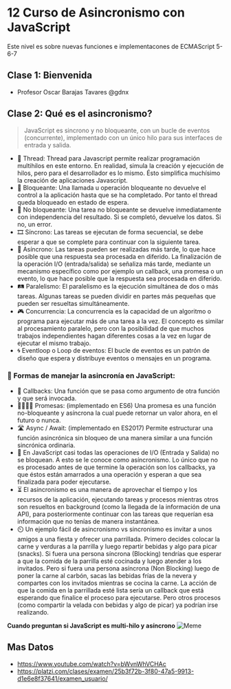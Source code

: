 # 12 Curso de Asincronismo con JavaScript

Este nivel es sobre nuevas funciones e implementacones de ECMAScript 5-6-7 

## Clase 1: Bienvenida 
- Profesor Oscar Barajas Tavares  @gdnx 

## Clase 2: Qué es el asincronismo? 
> JavaScript es sincrono y no bloqueante, con un bucle de eventos (concurrente), implementado con un único hilo para sus interfaces de entrada y salida.  

- 🧵 Thread: Thread para Javascript permite realizar programación multihilos en este entorno. En realidad, simula la creación y ejecución de hilos, pero para el desarrollador es lo mismo. Ésto simplifica muchísimo la creación de aplicaciones Javascript.
- 🚫 Bloqueante: Una llamada u operación bloqueante no devuelve el control a la aplicación hasta que se ha completado. Por tanto el thread queda bloqueado en estado de espera.
- 🚿 No bloqueante: Una tarea no bloqueante se devuelve inmediatamente con independencia del resultado. Si se completó, devuelve los datos. Si no, un error.
- 🎞️ Síncrono: Las tareas se ejecutan de forma secuencial, se debe esperar a que se complete para continuar con la siguiente tarea.
- 🚦 Asíncrono: Las tareas pueden ser realizadas más tarde, lo que hace posible que una respuesta sea procesada en diferido. La finalización de la operación I/O (entrada/salida) se señaliza más tarde, mediante un mecanismo específico como por ejemplo un callback, una promesa o un evento, lo que hace posible que la respuesta sea procesada en diferido.
- 🛤️ Paralelismo: El paralelismo es la ejecución simultánea de dos o más tareas. Algunas tareas se pueden dividir en partes más pequeñas que pueden ser resueltas simultáneamente.
- 🎮 Concurrencia: La concurrencia es la capacidad de un algoritmo o programa para ejecutar más de una tarea a la vez. El concepto es similar al procesamiento paralelo, pero con la posibilidad de que muchos trabajos independientes hagan diferentes cosas a la vez en lugar de ejecutar el mismo trabajo.
- 🌀 Eventloop o Loop de eventos: El bucle de eventos es un patrón de diseño que espera y distribuye eventos o mensajes en un programa.


### 📝 Formas de manejar la asincronía en JavaScript:

- 📩 Callbacks: Una función que se pasa como argumento de otra función y que será invocada.
- 🫱🏼‍🫲🏾 Promesas: (implementado en ES6) Una promesa es una función no-bloqueante y asíncrona la cual puede retornar un valor ahora, en el futuro o nunca.
- 🛣️ Async / Await: (implementado en ES2017) Permite estructurar una función asincrónica sin bloqueo de una manera similar a una función sincrónica ordinaria.
- 📌 En JavaScript casi todas las operaciones de I/O (Entrada y Salida) no se bloquean. A esto se le conoce como asíncronismo. Lo único que no es procesado antes de que termine la operación son los callbacks, ya que éstos están amarrados a una operación y esperan a que sea finalizada para poder ejecutarse.
- ⏳ El asincronismo es una manera de aprovechar el tiempo y los recursos de la aplicación, ejecutando tareas y procesos mientras otros son resueltos en background (como la llegada de la información de una API), para posteriormente continuar con las tareas que requerían esa información que no tenías de manera instantánea.
- ⏲️ Un ejemplo fácil de asincronismo vs sincronismo es invitar a unos amigos a una fiesta y ofrecer una parrillada. Primero decides colocar la carne y verduras a la parrilla y luego repartir bebidas y algo para picar (snacks). Si fuera una persona síncrona (Blocking) tendrías que esperar a que la comida de la parrilla esté cocinada y luego atender a los invitados. Pero si fuera una persona asíncrona (Non Blocking) luego de poner la carne al carbón, sacas las bebidas frías de la nevera y compartes con los invitados mientras se cocina la carne. La acción de que la comida en la parrillada esté lista sería un callback que está esperando que finalice el proceso para ejecutarse. Pero otros procesos (como compartir la velada con bebidas y algo de picar) ya podrían irse realizando.

**Cuando preguntan si JavaScript es multi-hilo y asíncrono**
![Meme](../info/meme.png)

## Mas Datos
- https://www.youtube.com/watch?v=bWvnWhVCHAc
- https://platzi.com/clases/examen/25b3f72b-3f80-47a5-9913-d1e6e8f37641/examen_usuario/